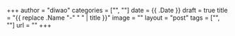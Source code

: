 +++
author = "diwao"
categories = ["", ""]
date = {{ .Date }}
draft = true
title = "{{ replace .Name "-" " " | title }}"
image = ""
layout = "post"
tags = ["", ""]
url = ""
+++
